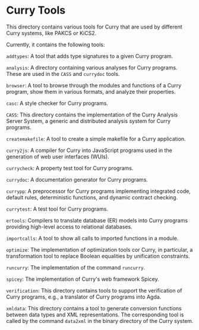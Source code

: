 Curry Tools
===========

This directory contains various tools for Curry
that are used by different Curry systems, like PAKCS or KiCS2.

Currently, it contains the following tools:

`addtypes`:
A tool that adds type signatures to a given Curry program.

`analysis`:
A directory containing various analyses for Curry programs.
These are used in the `CASS` and `currydoc` tools.

`browser`:
A tool to browse through the modules and functions of a Curry program,
show them in various formats, and analyze their properties.

`casc`:
A style checker for Curry programs.

`CASS`:
This directory contains the implementation of the
Curry Analysis Server System, a generic and distributed analysis system
for Curry programs.

`createmakefile`:
A tool to create a simple makefile for a Curry application.

`curry2js`:
A compiler for Curry into JavaScript programs used in the
generation of web user interfaces (WUIs).

`currycheck`:
A property test tool for Curry programs.

`currydoc`:
A documentation generator for Curry programs.

`currypp`:
A preprocessor for Curry programs implementing integrated code,
default rules, deterministic functions, and dynamic contract checking.

`currytest`:
A test tool for Curry programs.

`ertools`:
Compilers to translate database (ER) models
into Curry programs providing high-level access to relational databases.

`importcalls`:
A tool to show all calls to imported functions in a module.

`optimize`:
The implementation of optimization tools cor Curry,
in particular, a transformation tool to replace Boolean equalities
by unification constraints.

`runcurry`:
The implementation of the command `runcurry`.

`spicey`:
The implementation of Curry's web framework Spicey.

`verification`:
This directory contains tools to support the verification of
Curry programs, e.g., a translator of Curry programs into Agda.

`xmldata`:
This directory contains a tool to generate conversion functions
between data types and XML representations. The corresponding
tool is called by the command `data2xml` in the binary directory
of the Curry system.
